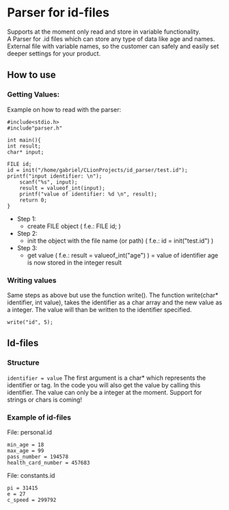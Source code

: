 

# Parser for id-files
Supports at the moment only read and store in variable functionality.   
A Parser for .id files which can store any type of data like age and names.
External file with variable names, so the customer can safely and easily set deeper settings for your product.   

## How to use
### Getting Values:
Example on how to read with the parser:

    #include<stdio.h>  
    #include"parser.h"  
      
    int main(){  
	int result;  
	char* input;  
      
	FILE id;  
	id = init("/home/gabriel/CLionProjects/id_parser/test.id");  
	printf("input identifier: \n");  
      	scanf("%s", input);  
      	result = valueof_int(input);  
      	printf("value of identifier: %d \n", result);  
     	return 0;  
    }
 * Step 1:
	 * create FILE object ( f.e.: FILE id; )
* Step 2:
	* init the object with the file name (or path) ( f.e.: id = init("test.id") )
* Step 3:
	* get value ( f.e.: result = valueof_int("age") ) = value of identifier age is now stored in the integer result

### Writing values
Same steps as above but use the function write().
The function write(char* identifier, int value), takes the identifier as a char array and the new value as a integer. The value will than be written to the identifier specified.

    write("id", 5);


## Id-files  
### Structure
`identifier = value`
The first argument is a char* which represents the identifier or tag. In the code you will also get the value by calling this
 identifier. The value can only be a integer at the moment. Support for strings or chars is coming!  


### Example of id-files
File: personal.id

    min_age = 18
    max_age = 99
    pass_number = 194578
    health_card_number = 457683
File: constants.id

    pi = 31415
    e = 27
    c_speed = 299792
